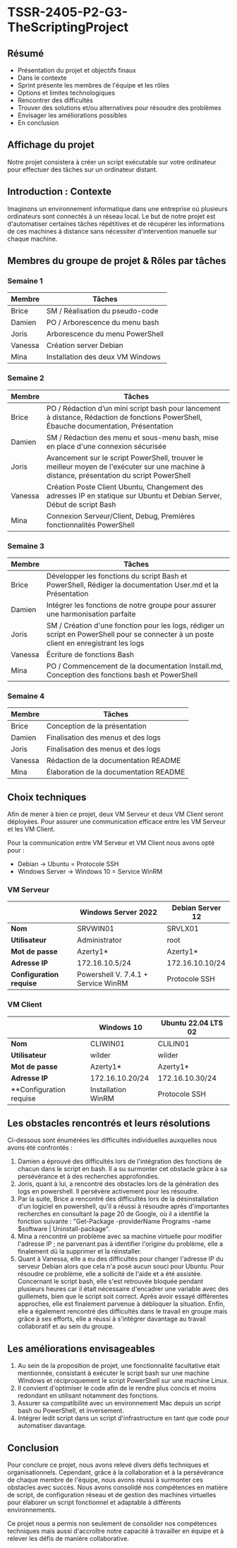# TSSR-2405-P2-G3-TheScriptingProject

## Résumé
- Présentation du projet et objectifs finaux
- Dans le contexte
- Sprint présente les membres de l'équipe et les rôles
- Options et limites technologiques
- Rencontrer des difficultés
- Trouver des solutions et/ou alternatives pour résoudre des problèmes
- Envisager les améliorations possibles
- En conclusion

## Affichage du projet
Notre projet consistera à créer un script exécutable sur votre ordinateur pour effectuer des tâches sur un ordinateur distant.

## Introduction : Contexte
Imaginons un environnement informatique dans une entreprise où plusieurs ordinateurs sont connectés à un réseau local. Le but de notre projet est d'automatiser certaines tâches répétitives et de récupérer les informations de ces machines à distance sans nécessiter d'intervention manuelle sur chaque machine.

## Membres du groupe de projet & Rôles par tâches

### Semaine 1

| Membre   | Tâches                                  |
|----------|-----------------------------------------|
| Brice    | SM / Réalisation du pseudo-code         |
| Damien   | PO / Arborescence du menu bash          |
| Joris    | Arborescence du menu PowerShell         |
| Vanessa  | Création server Debian                  |
| Mina     | Installation des deux VM Windows        |

### Semaine 2

| Membre   | Tâches                                                                                                      |
|----------|-------------------------------------------------------------------------------------------------------------|
| Brice    | PO / Rédaction d’un mini script bash pour lancement à distance, Rédaction de fonctions PowerShell, Ébauche documentation, Présentation |
| Damien   | SM / Rédaction des menu et sous-menu bash, mise en place d'une connexion sécurisée                          |
| Joris    | Avancement sur le script PowerShell, trouver le meilleur moyen de l'exécuter sur une machine à distance, présentation du script PowerShell |
| Vanessa  | Création Poste Client Ubuntu, Changement des adresses IP en statique sur Ubuntu et Debian Server, Début de script Bash |
| Mina     | Connexion Serveur/Client, Debug, Premières fonctionnalités PowerShell                                       |

### Semaine 3

| Membre   | Tâches                                                                                                      |
|----------|-------------------------------------------------------------------------------------------------------------|
| Brice    | Développer les fonctions du script Bash et PowerShell, Rédiger la documentation User.md et la Présentation |
| Damien   | Intégrer les fonctions de notre groupe pour assurer une harmonisation parfaite                             |
| Joris    | SM / Création d'une fonction pour les logs, rédiger un script en PowerShell pour se connecter à un poste client en enregistrant les logs |
| Vanessa  | Écriture de fonctions Bash                                                                                 |
| Mina     | PO / Commencement de la documentation Install.md, Conception des fonctions bash et PowerShell            |

### Semaine 4

| Membre   | Tâches                                          |
|----------|-------------------------------------------------|
| Brice    | Conception de la présentation                   |
| Damien   | Finalisation des menus et des logs              |
| Joris    | Finalisation des menus et des logs              |
| Vanessa  | Rédaction de la documentation README            |
| Mina     | Élaboration de la documentation README          |

## Choix techniques
Afin de mener à bien ce projet, deux VM Serveur et deux VM Client seront déployées. Pour assurer une communication efficace entre les VM Serveur et les VM Client.

Pour la communication entre VM Serveur et VM Client nous avons opté pour :

- Debian -> Ubuntu = Protocole SSH
- Windows Server -> Windows 10 = Service WinRM

### VM Serveur

|                        | Windows Server 2022 | Debian Server 12  |
|------------------------|---------------------|--------------------|
| **Nom**                | SRVWIN01            | SRVLX01            |
| **Utilisateur**        | Administrator       | root               |
| **Mot de passe**       | Azerty1*            | Azerty1*           |
| **Adresse IP**         | 172.16.10.5/24      | 172.16.10.10/24    |
| **Configuration requise** | Powershell V. 7.4.1 + Service WinRM | Protocole SSH |

### VM Client

|                        | Windows 10           | Ubuntu 22.04 LTS 02 |
|------------------------|----------------------|---------------------|
| **Nom**                | CLIWIN01             | CLILIN01            |
| **Utilisateur**        | wilder               | wilder              |
| **Mot de passe**       | Azerty1*             | Azerty1*            |
| **Adresse IP**         | 172.16.10.20/24      | 172.16.10.30/24     |
| **Configuration requise| Installation WinRM   | Protocole SSH       |

## Les obstacles rencontrés et leurs résolutions
Ci-dessous sont énumérées les difficultés individuelles auxquelles nous avons été confrontés :
1. Damien a éprouvé des difficultés lors de l'intégration des fonctions de chacun dans le script en bash. Il a su surmonter cet obstacle grâce à sa persévérance et à des recherches approfondies.
2. Joris, quant à lui, a rencontré des obstacles lors de la génération des logs en powershell. Il persévère activement pour les résoudre.
3. Par la suite, Brice a rencontré des difficultés lors de la désinstallation d'un logiciel en powershell, qu'il a réussi à résoudre après d'importantes recherches en consultant la page 20 de Google, où il a identifié la fonction suivante : "Get-Package -providerName Programs -name $software | Uninstall-package".
4. Mina a rencontré un problème avec sa machine virtuelle pour modifier l'adresse IP ; ne parvenant pas à identifier l'origine du problème, elle a finalement dû la supprimer et la réinstaller.
5. Quant à Vanessa, elle a eu des difficultés pour changer l'adresse IP du serveur Debian alors que cela n'a posé aucun souci pour Ubuntu. Pour résoudre ce problème, elle a sollicité de l'aide et a été assistée. Concernant le script bash, elle s'est retrouvée bloquée pendant plusieurs heures car il était nécessaire d'encadrer une variable avec des guillemets, bien que le script soit correct. Après avoir essayé différentes approches, elle est finalement parvenue à débloquer la situation. Enfin, elle a également rencontré des difficultés dans le travail en groupe mais grâce à ses efforts, elle a réussi à s'intégrer davantage au travail collaboratif et au sein du groupe.

## Les améliorations envisageables
1. Au sein de la proposition de projet, une fonctionnalité facultative était mentionnée, consistant à exécuter le script bash sur une machine Windows et réciproquement le script PowerShell sur une machine Linux.
2. Il convient d'optimiser le code afin de le rendre plus concis et moins redondant en utilisant notamment des fonctions.
3. Assurer sa compatibilité avec un environnement Mac depuis un script bash ou PowerShell, et inversement.
4. Intégrer ledit script dans un script d'infrastructure en tant que code pour automatiser davantage.

## Conclusion

Pour conclure ce projet, nous avons relevé divers défis techniques et organisationnels. Cependant, grâce à la collaboration et à la persévérance de chaque membre de l'équipe, nous avons réussi à surmonter ces obstacles avec succès. Nous avons consolidé nos compétences en matière de script, de configuration réseau et de gestion des machines virtuelles pour élaborer un script fonctionnel et adaptable à différents environnements.

Ce projet nous a permis non seulement de consolider nos compétences techniques mais aussi d'accroître notre capacité à travailler en équipe et à relever les défis de manière collaborative.

